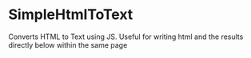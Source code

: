 # SimpleHtmlToText
Converts HTML to Text using JS. Useful for writing html and the results directly below within the same page
